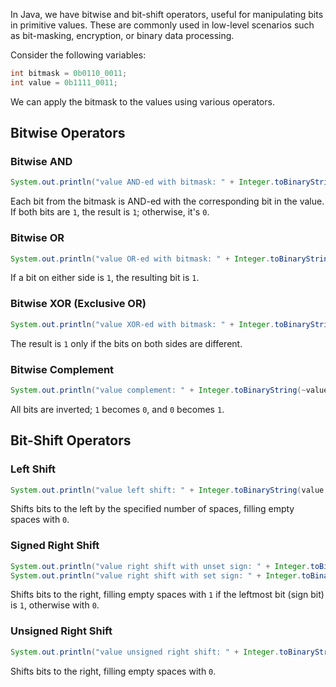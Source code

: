 In Java, we have bitwise and bit-shift operators, useful for manipulating bits in primitive values. These are commonly 
used in low-level scenarios such as bit-masking, encryption, or binary data processing.

Consider the following variables:
```java
int bitmask = 0b0110_0011;
int value = 0b1111_0011;
```

We can apply the bitmask to the values using various operators.

## Bitwise Operators

### Bitwise AND
```java
System.out.println("value AND-ed with bitmask: " + Integer.toBinaryString(value & bitmask));
```

Each bit from the bitmask is AND-ed with the corresponding bit in the value. If both bits are `1`, the result is `1`; otherwise, it's `0`.

### Bitwise OR
```java
System.out.println("value OR-ed with bitmask: " + Integer.toBinaryString(value | bitmask));
```

If a bit on either side is `1`, the resulting bit is `1`.

### Bitwise XOR (Exclusive OR)
```java
System.out.println("value XOR-ed with bitmask: " + Integer.toBinaryString(value ^ bitmask));
```

The result is `1` only if the bits on both sides are different.

### Bitwise Complement
```java
System.out.println("value complement: " + Integer.toBinaryString(~value));
```

All bits are inverted; `1` becomes `0`, and `0` becomes `1`.

## Bit-Shift Operators

### Left Shift
```java
System.out.println("value left shift: " + Integer.toBinaryString(value << 2));
```

Shifts bits to the left by the specified number of spaces, filling empty spaces with `0`.

### Signed Right Shift
```java
System.out.println("value right shift with unset sign: " + Integer.toBinaryString(value >> 2));
System.out.println("value right shift with set sign: " + Integer.toBinaryString(~value >> 2));
```

Shifts bits to the right, filling empty spaces with `1` if the leftmost bit (sign bit) is `1`, otherwise with `0`.

### Unsigned Right Shift
```java
System.out.println("value unsigned right shift: " + Integer.toBinaryString(value >>> 2));
```

Shifts bits to the right, filling empty spaces with `0`.